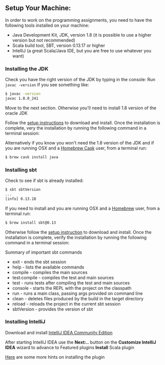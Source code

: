 ## Setup Your Machine:
In order to work on the programming assignments, you need to have the following tools installed on your machine:

* Java Development Kit, JDK, version 1.8 (it is possible to use a higher version but not recommended)
* Scala build tool, SBT, version 0.13.17 or higher
* IntelliJ (a great Scala/Java IDE, but you are free to use whatever you want)


### Installing the JDK

Check you have the right version of the JDK by typing in the console:
Run `javac -version`
If you see something like:
```bash
$ javac -version
javac 1.8.0_241
```

Move to the next section.  Otherwise you'll need to install 1.8 version of the oracle JDK

Follow the [setup instructions](http://www.oracle.com/technetwork/java/javase/downloads/jre8-downloads-2133155.html) to download and install. Once the installation is complete, very the installation by running the following command in a terminal session:


Alternatively if you know you won't need the 1.8 version of the JDK and if you are running OSX and a [Homebrew Cask](https://github.com/caskroom/homebrew-cask) user, from a terminal run:

```bash
$ brew cask install java
```


### Installing sbt
Check to see if sbt is already installed:

```bash
$ sbt sbtVersion
...
[info] 0.13.18
```

If you need to install and you are running OSX and a [Homebrew](http://brew.sh/) user, from a terminal run:

```bash
$ brew install sbt@0.13
```

Otherwise follow the [setup instruction](http://www.scala-sbt.org/0.13/docs/index.html) to download and install. Once the installation is complete, verify the installation by running the following command in a terminal session:

Summary of important sbt commands

* exit - ends the sbt session
* help - lists the available commands
* compile - compiles the main sources
* test:compile - compiles the test and main sources
* test - runs tests after compiling the test and main sources
* console - starts the REPL with the project on the classpath
* run - runs a main class, passing args provided on command line
* clean - deletes files produced by the build in the target directory
* reload - reloads the project in the current sbt session
* sbtVersion - provides the version of sbt


### Installing IntelliJ

Download and install [IntelliJ IDEA Community Edition](https://www.jetbrains.com/idea/download)

After starting IntelliJ IDEA use the **Next:..** button on the **Customize IntelliJ IDEA** wizard to advance to Featured plugins
**Install** Scala plugin

[Here](https://stackoverflow.com/questions/38973049/how-to-install-scala-plugin-for-intellij) are some more hints on installing the plugin
